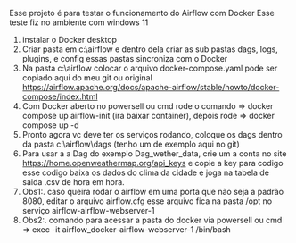 Esse projeto é para testar o funcionamento do Airflow com Docker
Esse teste fiz no ambiente com windows 11 
1) instalar o Docker desktop
2) Criar pasta em c:\airflow e dentro dela criar as sub pastas dags, logs, plugins, e config essas pastas sincroniza com o Docker
3) Na pasta c:\airflow colocar o arquivo docker-compose.yaml pode ser copiado aqui do meu git ou original https://airflow.apache.org/docs/apache-airflow/stable/howto/docker-compose/index.html
4) Com Docker aberto no powersell ou cmd rode o comando => docker compose up airflow-init (ira baixar container), depois rode => docker compose up -d
5) Pronto agora vc deve ter os serviços rodando, coloque os dags dentro da pasta c:\airflow\dags (tenho um de exemplo aqui no git)
6) Para usar a a Dag do exemplo Dag_wether_data, crie um a conta no site https://home.openweathermap.org/api_keys e copie a key para codigo
esse codigo baixa os dados do clima da cidade e joga na tabela de saida .csv de hora em hora.  
8) Obs1:. caso queira rodar o airflow em uma porta que não seja a padrão 8080, editar o arquivo airflow.cfg esse arquivo fica na pasta /opt no serviço airflow-airflow-webserver-1
9) Obs2:. comando para acessar a pasta do docker via powersell ou cmd => exec -it airflow_docker-airflow-webserver-1 /bin/bash
